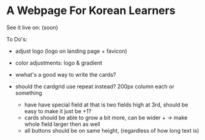 # A Webpage For Korean Learners
See it live on: (soon)

To Do's:
- adjust logo (logo on landing page + favicon)
- color adjustments: logo & gradient

- wwhat's a good way to write the cards?
- should the cardgrid use repeat instead? 200px column each or something
    - have have special field at that is two fields high at 3rd, should be easy to make it just be +1?
    - cards should be able to grow a bit more, can be wider + -> make whole field larger then as well
    - all buttons should be on same height, (regardless of how long text is)